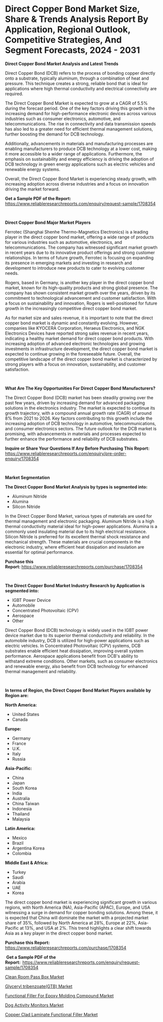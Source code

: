 <p><h1>Direct Copper Bond Market Size, Share & Trends Analysis Report By Application, Regional Outlook, Competitive Strategies, And Segment Forecasts, 2024 - 2031</h1></p><p><strong>Direct Copper Bond Market Analysis and Latest Trends</strong></p>
<p><p>Direct Copper Bond (DCB) refers to the process of bonding copper directly onto a substrate, typically aluminum, through a combination of heat and pressure. This technique creates a strong, reliable bond that is ideal for applications where high thermal conductivity and electrical connectivity are required.</p><p>The Direct Copper Bond Market is expected to grow at a CAGR of 5.5% during the forecast period. One of the key factors driving this growth is the increasing demand for high-performance electronic devices across various industries such as consumer electronics, automotive, and telecommunications. The rise in connectivity and data transmission speeds has also led to a greater need for efficient thermal management solutions, further boosting the demand for DCB technology.</p><p>Additionally, advancements in materials and manufacturing processes are enabling manufacturers to produce DCB technology at a lower cost, making it more accessible to a wider range of applications. Furthermore, the emphasis on sustainability and energy efficiency is driving the adoption of DCB technology in green energy applications such as electric vehicles and renewable energy systems.</p><p>Overall, the Direct Copper Bond Market is experiencing steady growth, with increasing adoption across diverse industries and a focus on innovation driving the market forward.</p></p>
<p><strong>Get a Sample PDF of the Report:&nbsp;</strong> <a href="https://www.reliableresearchreports.com/enquiry/request-sample/1708354">https://www.reliableresearchreports.com/enquiry/request-sample/1708354</a></p>
<p>&nbsp;</p>
<p><strong>Direct Copper Bond Major Market Players</strong></p>
<p><p>Ferrotec (Shanghai Shenhe Thermo-Magnetics Electronics) is a leading player in the direct copper bond market, offering a wide range of products for various industries such as automotive, electronics, and telecommunications. The company has witnessed significant market growth in recent years due to its innovative product offerings and strong customer relationships. In terms of future growth, Ferrotec is focusing on expanding its presence in emerging markets and investing in research and development to introduce new products to cater to evolving customer needs.</p><p>Rogers, based in Germany, is another key player in the direct copper bond market, known for its high-quality products and strong global presence. The company has shown consistent market growth over the years, driven by its commitment to technological advancement and customer satisfaction. With a focus on sustainability and innovation, Rogers is well-positioned for future growth in the increasingly competitive direct copper bond market.</p><p>As for market size and sales revenue, it is important to note that the direct copper bond market is dynamic and constantly evolving. However, companies like KYOCERA Corporation, Heraeus Electronics, and NGK Electronics Devices have reported strong sales revenue in recent years, indicating a healthy market demand for direct copper bond products. With increasing adoption of advanced electronic technologies and growing investments in infrastructure development, the direct copper bond market is expected to continue growing in the foreseeable future.  Overall, the competitive landscape of the direct copper bond market is characterized by strong players with a focus on innovation, sustainability, and customer satisfaction.</p></p>
<p>&nbsp;</p>
<p><strong>What Are The Key Opportunities For Direct Copper Bond Manufacturers?</strong></p>
<p><p>The Direct Copper Bond (DCB) market has been steadily growing over the past few years, driven by increasing demand for advanced packaging solutions in the electronics industry. The market is expected to continue its growth trajectory, with a compound annual growth rate (CAGR) of around 8% from 2021 to 2026. Key factors contributing to this growth include the increasing adoption of DCB technology in automotive, telecommunications, and consumer electronics sectors. The future outlook for the DCB market is promising, with advancements in materials and processes expected to further enhance the performance and reliability of DCB substrates.</p></p>
<p><strong>Inquire or Share Your Questions If Any Before Purchasing This Report:</strong> <a href="https://www.reliableresearchreports.com/enquiry/pre-order-enquiry/1708354">https://www.reliableresearchreports.com/enquiry/pre-order-enquiry/1708354</a></p>
<p>&nbsp;</p>
<p><strong>Market Segmentation</strong></p>
<p><strong>The Direct Copper Bond Market Analysis by types is segmented into:</strong></p>
<p><ul><li>Aluminum Nitride</li><li>Alumina</li><li>Silicon Nitride</li></ul></p>
<p><p>In the Direct Copper Bond Market, various types of materials are used for thermal management and electronic packaging. Aluminum Nitride is a high thermal conductivity material ideal for high-power applications. Alumina is a commonly used insulating material due to its high electrical resistance. Silicon Nitride is preferred for its excellent thermal shock resistance and mechanical strength. These materials are crucial components in the electronic industry, where efficient heat dissipation and insulation are essential for optimal performance.</p></p>
<p><strong>Purchase this Report:&nbsp;</strong><a href="https://www.reliableresearchreports.com/purchase/1708354">https://www.reliableresearchreports.com/purchase/1708354</a></p>
<p>&nbsp;</p>
<p><strong>The Direct Copper Bond Market Industry Research by Application is segmented into:</strong></p>
<p><ul><li>IGBT Power Device</li><li>Automobile</li><li>Concentrated Photovoltaic (CPV)</li><li>Aerospace</li><li>Other</li></ul></p>
<p><p>Direct Copper Bond (DCB) technology is widely used in the IGBT power device market due to its superior thermal conductivity and reliability. In the automobile industry, DCB is utilized for high-power applications such as electric vehicles. In Concentrated Photovoltaic (CPV) systems, DCB substrates enable efficient heat dissipation, improving overall system performance. Aerospace applications benefit from DCB's ability to withstand extreme conditions. Other markets, such as consumer electronics and renewable energy, also benefit from DCB technology for enhanced thermal management and reliability.</p></p>
<p>&nbsp;</p>
<p><strong>In terms of Region, the Direct Copper Bond Market Players available by Region are:</strong></p>
<p>
    <p> <strong> North America: </strong>
        <ul>
            <li>United States</li>
            <li>Canada</li>
        </ul>
        </p> 
    <p> <strong> Europe: </strong>
        <ul>
            <li>Germany</li>
            <li>France</li>
            <li>U.K.</li>
            <li>Italy</li>
            <li>Russia</li>
        </ul>
        </p> 
    <p> <strong> Asia-Pacific: </strong>
        <ul>
            <li>China</li>
            <li>Japan</li>
            <li>South Korea</li>
            <li>India</li>
            <li>Australia</li>
            <li>China Taiwan</li>
            <li>Indonesia</li>
            <li>Thailand</li>
            <li>Malaysia</li>
        </ul>
        </p> 
    <p> <strong> Latin America: </strong>
        <ul>
            <li>Mexico</li>
            <li>Brazil</li>
            <li>Argentina Korea</li>
            <li>Colombia</li>
        </ul>
        </p> 
    <p> <strong> Middle East & Africa: </strong>
        <ul>
            <li>Turkey</li>
            <li>Saudi</li>
            <li>Arabia</li>
            <li>UAE</li>
            <li>Korea</li>
        </ul>
    </p>
    </p>
<p><p>The direct copper bond market is experiencing significant growth in various regions, with North America (NA), Asia-Pacific (APAC), Europe, and USA witnessing a surge in demand for copper bonding solutions. Among these, it is expected that China will dominate the market with a projected market share of 35%, followed by North America at 28%, Europe at 22%, Asia-Pacific at 13%, and USA at 2%. This trend highlights a clear shift towards Asia as a key player in the direct copper bond market.</p></p>
<p><strong>Purchase this Report: </strong><a href="https://www.reliableresearchreports.com/purchase/1708354">https://www.reliableresearchreports.com/purchase/1708354</a></p>
<p>&nbsp;<strong>Get a Sample PDF of the Report:&nbsp;&nbsp;</strong><a href="https://www.reliableresearchreports.com/enquiry/request-sample/1708354">https://www.reliableresearchreports.com/enquiry/request-sample/1708354</a></p>
<p><strong></strong></p>
<p><p><a href="https://github.com/sougarounis/Market-Research-Report-List-2/blob/main/clean-room-pass-box-market.md">Clean Room Pass Box Market</a></p><p><a href="https://github.com/WillieWoodard/Market-Research-Report-List-3/blob/main/glyceryl-tribenzoategtb-market.md">Glyceryl tribenzoate(GTB) Market</a></p><p><a href="https://issuu.com/reportprime-2/docs/functional-filler-for-epoxy-molding-compound-marke">Functional Filler For Epoxy Molding Compound Market</a></p><p><a href="https://github.com/marloy8/Market-Research-Report-List-3/blob/main/dog-activity-monitors-market.md">Dog Activity Monitors Market</a></p><p><a href="https://issuu.com/reportprime-2/docs/copper-clad-laminate-functional-filler-market-size">Copper Clad Laminate Functional Filler Market</a></p></p>